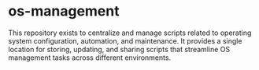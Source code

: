 # os-management

This repository exists to centralize and manage scripts related to operating system configuration, automation, and maintenance. It provides a single location for storing, updating, and sharing scripts that streamline OS management tasks across different environments.
